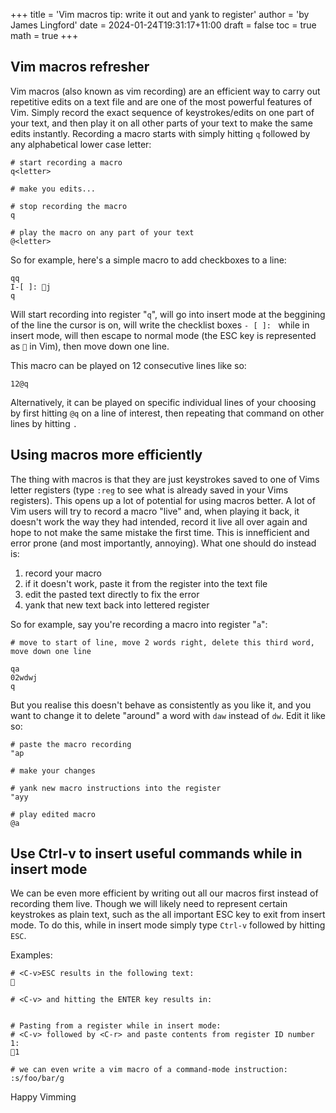 +++
title = 'Vim macros tip: write it out and yank to register'
author = 'by James Lingford'
date = 2024-01-24T19:31:17+11:00
draft = false
toc = true
math = true
+++

## Vim macros refresher

Vim macros (also known as vim recording) are an efficient way to carry out repetitive edits on a text file and are one of the most powerful features of Vim.
Simply record the exact sequence of keystrokes/edits on one part of your text, and then play it on all other parts of your text to make the same edits instantly.
Recording a macro starts with simply hitting `q` followed by any alphabetical lower case letter:
```
# start recording a macro
q<letter>

# make you edits...

# stop recording the macro
q

# play the macro on any part of your text
@<letter>
```

So for example, here's a simple macro to add checkboxes to a line:
```
qq
I-[ ]: j
q
```
Will start recording into register "`q`", will go into insert mode at the beggining of the line the cursor is on, will write the checklist boxes `- [ ]: ` while in insert mode,
will then escape to normal mode (the ESC key is represented as `` in Vim), then move down one line.

This macro can be played on 12 consecutive lines like so:
```
12@q
```
Alternatively, it can be played on specific individual lines of your choosing by first hitting `@q` on a line of interest, then repeating that command on other lines by hitting `.`

## Using macros more efficiently

The thing with macros is that they are just keystrokes saved to one of Vims letter registers (type `:reg` to see what is already saved in your Vims registers).
This opens up a lot of potential for using macros better.
A lot of Vim users will try to record a macro "live" and, when playing it back, it doesn't work the way they had intended, record it live all over again and hope to not make the same mistake the first time.
This is innefficient and error prone (and most importantly, annoying).
What one should do instead is:

1. record your macro
2. if it doesn't work, paste it from the register into the text file
3. edit the pasted text directly to fix the error
4. yank that new text back into lettered register

So for example, say you're recording a macro into register "`a`":
```
# move to start of line, move 2 words right, delete this third word, move down one line

qa
02wdwj
q
```
But you realise this doesn't behave as consistently as you like it, and you want to change it to delete "around" a word with `daw` instead of `dw`.
Edit it like so:

```
# paste the macro recording
"ap

# make your changes

# yank new macro instructions into the register
"ayy

# play edited macro
@a
```

## Use Ctrl-v to insert useful commands while in insert mode

We can be even more efficient by writing out all our macros first instead of recording them live.
Though we will likely need to represent certain keystrokes as plain text, such as the all important ESC key to exit from insert mode.
To do this, while in insert mode simply type `Ctrl-v` followed by hitting `ESC`.

Examples:

```
# <C-v>ESC results in the following text:


# <C-v> and hitting the ENTER key results in:


# Pasting from a register while in insert mode:
# <C-v> followed by <C-r> and paste contents from register ID number 1:
1

# we can even write a vim macro of a command-mode instruction:
:s/foo/bar/g
```

Happy Vimming
